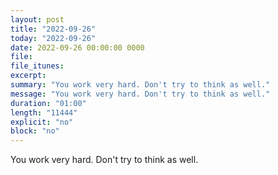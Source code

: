 ```yaml
---
layout: post
title: "2022-09-26"
today: "2022-09-26"
date: 2022-09-26 00:00:00 0000
file:
file_itunes:
excerpt:
summary: "You work very hard. Don't try to think as well."
message: "You work very hard. Don't try to think as well."
duration: "01:00"
length: "11444"
explicit: "no"
block: "no"
---
```

You work very hard. Don't try to think as well.

